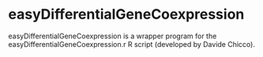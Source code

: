 # easyDifferentialGeneCoexpression
easyDifferentialGeneCoexpression is a wrapper program for the easyDifferentialGeneCoexpression.r R script (developed by Davide Chicco).
